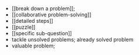 - [[break down a problem]]; 
- [[collaborative problem-solving]]
- [[detailed steps]]
- [[puzzle]]
- [[specific sub-question]]
- tackle unsolved problems; already solved problem
- valuable problem;
